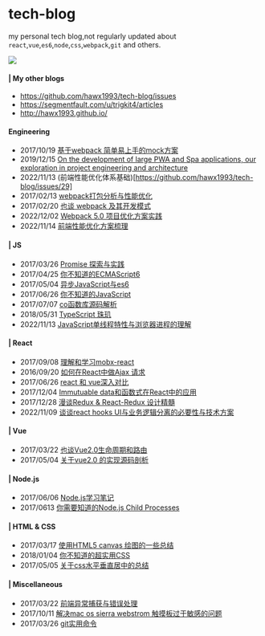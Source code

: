 # tech-blog

my personal tech blog,not regularly updated about `react`,`vue`,`es6`,`node`,`css`,`webpack`,`git` and others.


![](img/Blog-designer.jpg)

#### | My other blogs

* https://github.com/hawx1993/tech-blog/issues
* https://segmentfault.com/u/trigkit4/articles
* http://hawx1993.github.io/

#### Engineering

- 2017/10/19 [基于webpack 简单易上手的mock方案](https://github.com/hawx1993/tech-blog/issues/31)
- 2019/12/15 [On the development of large PWA and Spa applications, our exploration in project engineering and architecture](https://github.com/hawx1993/tech-blog/issues/25)
- 2022/11/13 (前端性能优化体系基础)[https://github.com/hawx1993/tech-blog/issues/29]
- 2017/02/13 [webpack打包分析与性能优化](https://github.com/hawx1993/tech-blog/issues/3)
- 2017/02/20 [也谈 webpack 及其开发模式](https://github.com/hawx1993/tech-blog/issues/4)
- 2022/12/02 [Webpack 5.0 项目优化方案实践](https://github.com/hawx1993/tech-blog/issues/27)
- 2022/11/14 [前端性能优化方案梳理](https://github.com/hawx1993/tech-blog/issues/30)


#### | JS

- 2017/03/26 [Promise 探索与实践](https://github.com/hawx1993/tech-blog/issues/7)
- 2017/04/25 [你不知道的ECMAScript6 ](https://github.com/hawx1993/tech-blog/issues/9)
- 2017/05/04 [异步JavaScript与es6](https://github.com/hawx1993/tech-blog/issues/10)
- 2017/06/26 [你不知道的JavaScript](https://github.com/hawx1993/tech-blog/issues/16)
- 2017/07/07 [co函数库源码解析](https://github.com/hawx1993/tech-blog/issues/18)
- 2018/05/31 [TypeScript 珠玑](https://github.com/hawx1993/tech-blog/issues/23)
- 2022/11/13  [JavaScript单线程特性与浏览器进程的理解](https://github.com/hawx1993/tech-blog/issues/26)
#### | React

- 2017/09/08 [理解和学习mobx-react ](https://github.com/hawx1993/tech-blog/issues/19)
- 2016/09/20 [如何在React中做Ajax 请求](https://github.com/hawx1993/tech-blog/issues/1)
- 2017/06/26 [react 和 vue深入对比](https://github.com/hawx1993/tech-blog/issues/17)
- 2017/12/04 [Immutuable data和函数式在React中的应用](https://github.com/hawx1993/tech-blog/issues/20)
- 2017/12/28 [漫谈Redux & React-Redux 设计精髓](https://github.com/hawx1993/tech-blog/issues/21)
- 2022/11/09  [谈谈react hooks UI与业务逻辑分离的必要性与技术方案](https://github.com/hawx1993/tech-blog/issues/28)

#### | Vue

- 2017/03/22 [也谈Vue2.0生命周期和路由](https://github.com/hawx1993/tech-blog/issues/6)
- 2017/05/04 [关于vue2.0 的实现源码剖析](https://github.com/hawx1993/tech-blog/issues/11)

#### | Node.js

- 2017/06/06 [Node.js学习笔记 ](https://github.com/hawx1993/tech-blog/issues/14)
- 2017/0613 [你需要知道的Node.js Child Processes](https://github.com/hawx1993/tech-blog/issues/15)

#### | HTML & CSS

- 2017/03/17 [使用HTML5 canvas 绘图的一些总结](https://github.com/hawx1993/tech-blog/issues/5)
- 2018/01/04 [你不知道的超实用CSS](https://github.com/hawx1993/tech-blog/issues/22)
- 2017/05/05 [关于css水平垂直居中的总结](https://github.com/hawx1993/tech-blog/issues/12)


#### | Miscellaneous

- 2017/03/22 [前端异常捕获与错误处理](https://github.com/hawx1993/tech-blog/issues/13)
- 2017/10/11 [解决mac os sierra webstrom 触摸板过于敏感的问题](https://github.com/hawx1993/tech-blog/issues/2)
- 2017/03/26 [git实用命令](https://github.com/hawx1993/tech-blog/issues/8)
